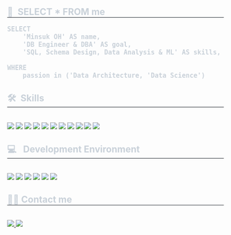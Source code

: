 <div style="text-align: left;"> 
    <h2 style="border-bottom: 1px solid #21262d; color: #c9d1d9;"> 👋&ensp;SELECT * FROM me </h2>  
    <div style="font-weight: 700; font-size: 15px; text-align: left; color: #c9d1d9;"> <pre></li>SELECT<br></li>    'Minsuk OH' AS name,<br> </li>   'DB Engineer & DBA' AS goal,<br></li>    'SQL, Schema Design, Data Analysis & ML' AS skills,
        <br></li>WHERE<br></li>    passion in ('Data Architecture, 'Data Science')<br></li></li></pre></li> </div> 
    </div>
    <div style="text-align: left;">
  <h2 style="border-bottom: 1px solid #21262d; color: #c9d1d9;"> 🛠️&ensp;Skills </h2> <br> 
  <div style="text-align: left;">
    <img src="https://img.shields.io/badge/MySQL-4479A1?style=flat-square&logo=MySQL&logoColor=white">
    <img src="https://img.shields.io/badge/MariaDB-003545?style=flat-square&logo=MariaDB&logoColor=white">
    <img src="https://img.shields.io/badge/Oracle-F80000?style=flat-square&logo=Oracle&logoColor=white">
    <img src="https://img.shields.io/badge/PostgreSQL-4169E1?style=flat-square&logo=PostgreSQL&logoColor=white">
    <img src="https://img.shields.io/badge/Databricks-EF3E42?style=flat-square&logo=Databricks&logoColor=white">
    <img src="https://img.shields.io/badge/Python-3776AB?style=flat-square&logo=Python&logoColor=white">
    <img src="https://img.shields.io/badge/pandas-150458?style=flat-square&logo=pandas&logoColor=white">
    <img src="https://img.shields.io/badge/NumPy-013243?style=flat-square&logo=NumPy&logoColor=white">
    <img src="https://img.shields.io/badge/scikit--learn-F7931E?style=flat-square&logo=scikit-learn&logoColor=white">
    <img src="https://img.shields.io/badge/PHP-777BB4?style=flat-square&logo=PHP&logoColor=white">
    <img src="https://img.shields.io/badge/Spring-6DB33F?style=flat-square&logo=Spring&logoColor=white">
  </div>
</div>

<!-- Development Environment -->
<div style="text-align: left; margin-top: 20px;">
  <h2 style="border-bottom: 1px solid #21262d; color: #c9d1d9;"> 💻 &ensp;Development Environment </h2> <br> 
  <div style="text-align: left;">
    <img src="https://img.shields.io/badge/VS%20Code-007ACC?style=flat-square&logo=visual-studio-code&logoColor=white">
    <img src="https://img.shields.io/badge/Ubuntu-E95420?style=flat-square&logo=Ubuntu&logoColor=white">
    <img src="https://img.shields.io/badge/Colab-F9AB00?style=flat-square&logo=googlecolab&logoColor=white">
    <img src="https://img.shields.io/badge/Eclipse-2C2255?style=flat-square&logo=Eclipse&logoColor=white">
    <img src="https://img.shields.io/badge/Hugging%20Face-FFD21F?style=flat-square&logo=HuggingFace&logoColor=black">
    <img src="https://img.shields.io/badge/Azure-0078D4?style=flat-square&logo=Microsoft-Azure&logoColor=white">
  </div>
</div>
    <div style="text-align: left;">
    <h2 style="border-bottom: 1px solid #21262d; color: #c9d1d9;"> 🧑‍💻 Contact me </h2> <br> 
    <div style="text-align: left;"> <a href=https://www.instagram.com/o__minsuk/> <img src="https://img.shields.io/badge/Instagram-E4405F?style=flat-square&logo=Instagram&logoColor=white&link=https://www.instagram.com/o__minsuk/"> </a>
         <a href=mailto:polpo444@gmail.com> <img src="https://img.shields.io/badge/Gmail-EA4335?style=flat-square&logo=Gmail&logoColor=white&link=mailto:polpo444@gmail.com"> </a>
          </div>  <br> 
    <div style="text-align: left;">  </div> 
    </div>
